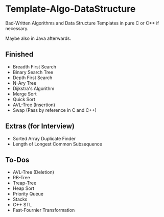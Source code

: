 # Template-Algo-DataStructure

Bad-Written Algorithms and Data Structure Templates in pure C or C++ if necessary.

Maybe also in Java afterwards.


## Finished

* Breadth First Search
* Binary Search Tree
* Depth First Search
* N-Ary Tree
* Dijkstra's Algorithm
* Merge Sort
* Quick Sort
* AVL-Tree (Insertion)
* Swap (Pass by reference in C and C++)

## Extras (for Interview)

* Sorted Array Duplicate Finder
* Length of Longest Common Subsequence

## To-Dos

* AVL-Tree (Deletion)
* RB-Tree
* Treap-Tree
* Heap Sort
* Priority Queue
* Stacks
* C++ STL
* Fast-Fournier Transformation

